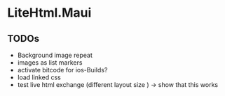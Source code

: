 # LiteHtml.Maui

## TODOs
- Background image repeat
- images as list markers
- activate bitcode for ios-Builds?
- load linked css
- test live html exchange (different layout size ) -> show that this works